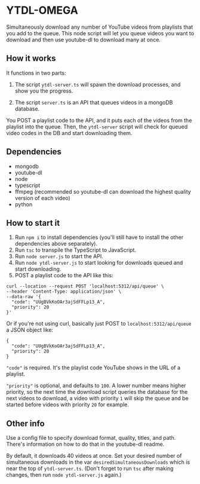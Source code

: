 # YTDL-OMEGA

Simultaneously download any number of YouTube videos from playlists that you add to the queue. This node script will let you queue videos you want to download and then use youtube-dl to download many at once.

## How it works

It functions in two parts: 

1. The script `ytdl-server.ts` will spawn the download processes, and show you the progress.

2. The script `server.ts` is an API that queues videos in a mongoDB database. 

You POST a playlist code to the API, and it puts each of the videos from the playlist into the queue. Then, the `ytdl-server` script will check for queued video codes in the DB and start downloading them. 

## Dependencies

- mongodb
- youtube-dl
- node
- typescript
- ffmpeg (recommended so youtube-dl can download the highest quality version of each video)
- python

## How to start it

1. Run `npm i` to install dependencies (you'll still have to install the other dependencies above separately).
2. Run `tsc` to transpile the TypeScript to JavaScript.
3. Run `node server.js` to start the API.
4. Run `node ytdl-server.js` to start looking for downloads queued and start downloading.
5. POST a playlist code to the API like this:

  ```
  curl --location --request POST 'localhost:5312/api/queue' \
--header 'Content-Type: application/json' \
--data-raw '{
    "code": "UUgBVkKoOAr3ajSdFFLp13_A",
    "priority": 20
}'
  ```

  Or if you're not using curl, basically just POST to `localhost:5312/api/queue` a JSON object like:

  ```
{
    "code": "UUgBVkKoOAr3ajSdFFLp13_A",
    "priority": 20
}
  ```

`"code"` is required. It's the playlist code YouTube shows in the URL of a playlist. 

`"priority"` is optional, and defaults to `100`. A lower number means higher priority, so the next time the download script queries the database for the next videos to download, a video with priority `1` will skip the queue and be started before videos with priority `20` for example.

## Other info

Use a config file to specify download format, quality, titles, and path. There's information on how to do that in the youtube-dl readme.

By default, it downloads 40 videos at once. Set your desired number of simultaneous downloads in the var `desiredSimultaneousDownloads` which is near the top of `ytdl-server.ts`. (Don't forget to run `tsc` after making changes, then run `node ytdl-server.js` again.)